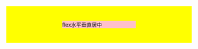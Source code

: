 <!DOCTYPE html>
<html>
  <head>
    <title></title>
    <style></style>
    <!--
2.水平居中
- 行内元素: text-align: center
- 块级元素: margin: 0 auto
- position:absolute +left:50%+ transform:translateX(-50%)
- display:flex + justify-content: center
-->
<!-- 
1.垂直居中

- 设置line-height 等于height
- position：absolute +top:50%+ transform:translateY(-50%)
- display:flex + align-items: center
- display:table+display:table-cell + vertical-align: middle;

```
//不知道宽高
width: 78px;
height: 78px;
position: absolute;
left: 50%;
top: 50%;
transform: translateX(-50%) translateY(-50%);
```

1.translate()函数是css3的新特性.在不知道自身宽高的情况下，可以利用它来进行水平垂直居中.。
当使用：top: 50%;left: 50%;， 是以左上角为原点，故不处于中心位置
 translate(-50%,-50%) 作用是，往上（x轴）,左（y轴）移动自身长宽的 50%，以使其居于中心位置。

 参考：https://www.cnblogs.com/moqiutao/p/7095074.html
一、旋转rotate
二、移动translate
三、缩放scale
四、扭曲skew
五、矩阵matrix,改变元素基点transform-origin
语法：
transform ： none | <transform-function> [ <transform-function> ]*
也就是：transform: rotate | scale | skew | translate |matrix;
none:表示不进么变换；
<transform-function>表示一个或多个变换函数，以空格分开；
换句话说就是我们同时对一个元素进行transform的多种属性操作，例如rotate、scale、translate三种，但这里需要提醒大家的，以往我们叠加效果都是用逗号（“，”）隔开，但transform中使用多个属性时却需要有空格隔开。大家记住了是空格隔开。
 -->

 <!-- 2.与负margin-left和margin-top实现居中不同的是，margin-left必须知道自身的宽高，而translate可以在不知道宽高的情况下进行居中，tranlate（）函数中的百分比是相对于自身宽高的百分比，所以能进行居中。 -->
  </head>
  <body>
    <!--flex-->
    <div
      style="
        display: flex;
        height: 100px;
        align-items: center;
        justify-content: center;
        background: yellow;
      "
    >
      <div class="box" style="height: auto; width: 200px; background: pink">
        flex水平垂直居中
      </div>
    </div>
    <!--margin-top: auto; margin-bottom: auto; 仅实现垂直方向居中;
	  想要实现垂直方向的居中可以用绝对定位。
	    1.在普通内容流中，margin:auto的效果等同于margin-top:0;margin-bottom:0。

	    2.position:absolute使绝对定位块跳出了内容流，内容流中的其余部分渲染时绝对定位部分不进行渲染。

	    3.为块区域设置top: 0; left: 0; bottom: 0; right: 0;将给浏览器重新分配一个边界框，此时该块块将填充其父元素的所有可用空间，所以margin 垂直方向上有了可分配的空间。

	    4.再设置margin 垂直方向上下为auto，即可实现垂直居中 -->
    <div style="background: green">
      <div style="width: 100px; margin: 0 auto; background: grey">
        margin: 0 auto仅是水平居中
      </div>
    </div>

    <div
      style="position: relative; height: 80px; width: 400px; background: red"
    >
      <div
        style="
          width: 200px;
          height: 40px;
          background: grey;
          position: absolute;
          top: 0;
          right: 0;
          bottom: 0;
          left: 0;
          margin: auto;
        "
      >
        margin:auto，absolute绝对水平垂直居中
      </div>
    </div>
    <!--
	  https://cloud.tencent.com/developer/article/1499120
	  <div class="box"></div>
	  .box{
	 	 position: absolute;
	  	left: 0; right: 0;
	  }
	 //当一个绝对定位元素，其对立定位方向属性同时有具体定位数值的时候，流体特性就发生了

	  具有流体特性绝对定位元素的margin:auto的填充规则和普通流体元素一模一样：
	  1.如果一侧定值，一侧auto，auto为剩余空间大小；
	  2.如果两侧均是auto, 则平分剩余空间；
	  .son { 
		position: absolute; 
		top: 0; right: 0; bottom: 0; left: 0;
		width: 200px; height: 100px;
		//auto正好把上下左右剩余空间全部等分
		margin: auto;
	}
	此时宽高被限制，原本应该填充的空间就被多余了出来，这多余的空间就是margin:auto计算的空间
      -->

    <!--提前知道元素的尺寸:否则margin负值的调整无法精确-->
    <div style="position: relative; height: 100px; background: grey">
      <div
        style="
          position: absolute;
          left: 50%;
          top: 50%;
          width: 100px;
          height: 80px;
          margin-top: -40px;
          margin-left: -50px;
          background: green;
          width: 100px;
        "
      >
        margin负值;只能固定宽高
      </div>
    </div>
    <!-- CSS3解决方案：transform代替margin  transform: translate(-50%, -50%);    /* 50%为自身尺寸的一半 */ -->
    <div style="position: relative; height: 100px; background: green">
      <div
        style="
          position: absolute;
          left: 50%;
          top: 50%;
          transform: translate(-50%, -50%);
          background: yellow;
        "
      >
        CSS3解决方案：transform代替margin
      </div>
    </div>
  </body>
</html>